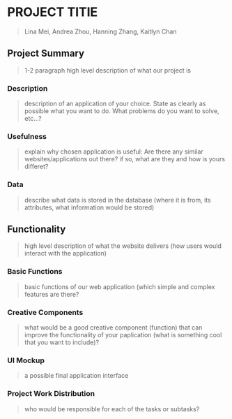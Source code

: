 # PROJECT TITlE
> Lina Mei, Andrea Zhou, Hanning Zhang, Kaitlyn Chan

## Project Summary 
> 1-2 paragraph high level description of what our project is

### Description 
> description of an application of your choice. State as clearly as possible what you want to do. What problems do you want to solve, etc...? 

### Usefulness
> explain why chosen application is useful: Are there any similar websites/applications out there? if so, what are they and how is yours differet?

### Data
> describe what data is stored in the database (where it is from, its attributes, what information would be stored)

## Functionality
> high level description of what the website delivers (how users would interact with the application)

### Basic Functions
> basic functions of our web application (which simple and complex features are there? 

### Creative Components
> what would be a good creative component (function) that can improve the functionality of your paplication (what is something cool that you want to include)? 

### UI Mockup 
> a possible final application interface

### Project Work Distribution
> who would be responsible for each of the tasks or subtasks? 
